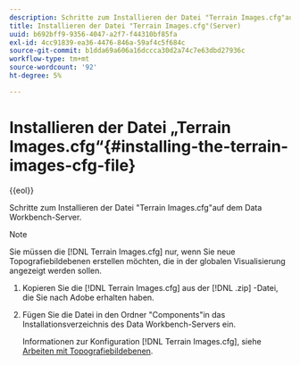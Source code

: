 ```yaml
---
description: Schritte zum Installieren der Datei "Terrain Images.cfg"auf dem Data Workbench-Server.
title: Installieren der Datei "Terrain Images.cfg"(Server)
uuid: b692bff9-9356-4047-a2f7-f44310bf85fa
exl-id: 4cc91839-ea36-4476-846a-59af4c5f684c
source-git-commit: b1dda69a606a16dccca30d2a74c7e63dbd27936c
workflow-type: tm+mt
source-wordcount: '92'
ht-degree: 5%

---
```


# Installieren der Datei „Terrain Images.cfg“{#installing-the-terrain-images-cfg-file}

{{eol}}

Schritte zum Installieren der Datei &quot;Terrain Images.cfg&quot;auf dem Data Workbench-Server.

>[!NOTE]
>
>Sie müssen die [!DNL Terrain Images.cfg] nur, wenn Sie neue Topografiebildebenen erstellen möchten, die in der globalen Visualisierung angezeigt werden sollen.

1. Kopieren Sie die [!DNL Terrain Images.cfg] aus der [!DNL .zip] -Datei, die Sie nach Adobe erhalten haben.
1. Fügen Sie die Datei in den Ordner &quot;Components&quot;in das Installationsverzeichnis des Data Workbench-Servers ein.

   Informationen zur Konfiguration [!DNL Terrain Images.cfg], siehe [Arbeiten mit Topografiebildebenen](../../../home/c-geo-oview/c-wk-img-lyrs/c-trn-img-lyrs/c-trn-img-lyrs.md#concept-8a0a16013e824ac29f35a0349b5d8ccf).
